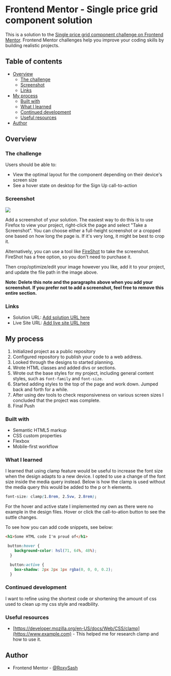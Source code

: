 # Frontend Mentor - Single price grid component solution

This is a solution to the [Single price grid component challenge on Frontend Mentor](https://www.frontendmentor.io/challenges/single-price-grid-component-5ce41129d0ff452fec5abbbc). Frontend Mentor challenges help you improve your coding skills by building realistic projects. 

## Table of contents

- [Overview](#overview)
  - [The challenge](#the-challenge)
  - [Screenshot](#screenshot)
  - [Links](#links)
- [My process](#my-process)
  - [Built with](#built-with)
  - [What I learned](#what-i-learned)
  - [Continued development](#continued-development)
  - [Useful resources](#useful-resources)
- [Author](#author)


## Overview

### The challenge

Users should be able to:

- View the optimal layout for the component depending on their device's screen size
- See a hover state on desktop for the Sign Up call-to-action

### Screenshot

![](./screenshot.jpg)

Add a screenshot of your solution. The easiest way to do this is to use Firefox to view your project, right-click the page and select "Take a Screenshot". You can choose either a full-height screenshot or a cropped one based on how long the page is. If it's very long, it might be best to crop it.

Alternatively, you can use a tool like [FireShot](https://getfireshot.com/) to take the screenshot. FireShot has a free option, so you don't need to purchase it. 

Then crop/optimize/edit your image however you like, add it to your project, and update the file path in the image above.

**Note: Delete this note and the paragraphs above when you add your screenshot. If you prefer not to add a screenshot, feel free to remove this entire section.**

### Links

- Solution URL: [Add solution URL here](https://github.com/RoxySash/Single-Price-Grid-Component-CSS--Flexbox.git)
- Live Site URL: [Add live site URL here](https://roxysash.github.io/Single-Price-Grid-Component-CSS--Flexbox/)

## My process

1. Initialized project as a public repository 
2. Configured repository to publish your code to a web address. 
3. Looked through the designs to started planning. 
4. Wrote HTML classes and added divs or sections.
5. Wrote out the base styles for my project, including general     content styles, such as `font-family` and `font-size`.
6. Started adding styles to the top of the page and work down.  Jumped back and forth for a while. 
7. After using dev tools to check responsiveness on various screen sizes I concluded that the project was complete. 
8. Final Push 



### Built with

- Semantic HTML5 markup
- CSS custom properties
- Flexbox
- Mobile-first workflow

### What I learned

I learned that using clamp feature would be useful to increase the font size when the design adapts to a new device. I opted to use a change of the font size inside the media query instead. Below is how the clamp is used without the media query this would be added to the p or h elements. 

```css
font-size: clamp(1.8rem, 2.5vw, 2.8rem);

```

For the hover and active state I implemented my own as there were no example in the design files. Hover or click the call-to-ation button to see the suttle changes.

To see how you can add code snippets, see below:

```html
<h1>Some HTML code I'm proud of</h1>
```
```css
 button:hover {
    background-color: hsl(71, 64%, 48%);
  }

  button:active {
    box-shadow: 2px 2px 1px rgba(0, 0, 0, 0.2);
  }


```


### Continued development

I want to refine using the shortest code or shortening the amount of css used to clean up my css style and readbility.



### Useful resources

- [https://developer.mozilla.org/en-US/docs/Web/CSS/clamp](https://www.example.com) - This helped me for research clamp and how to use it.


## Author

- Frontend Mentor - [@RoxySash](https://www.frontendmentor.io/profile/yourusername)



